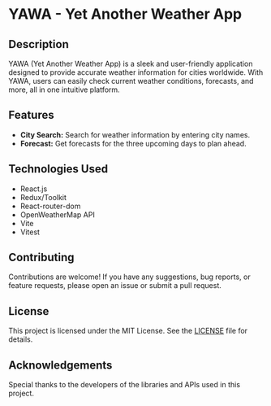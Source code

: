 # YAWA - Yet Another Weather App

## Description

YAWA (Yet Another Weather App) is a sleek and user-friendly application designed to provide accurate weather information for cities worldwide. With YAWA, users can easily check current weather conditions, forecasts, and more, all in one intuitive platform.

## Features

- **City Search:** Search for weather information by entering city names.
- **Forecast:** Get forecasts for the three upcoming days to plan ahead.

## Technologies Used

- React.js
- Redux/Toolkit
- React-router-dom
- OpenWeatherMap API
- Vite
- Vitest

## Contributing

Contributions are welcome! If you have any suggestions, bug reports, or feature requests, please open an issue or submit a pull request.

## License

This project is licensed under the MIT License. See the [LICENSE](LICENSE) file for details.

## Acknowledgements

Special thanks to the developers of the libraries and APIs used in this project.
